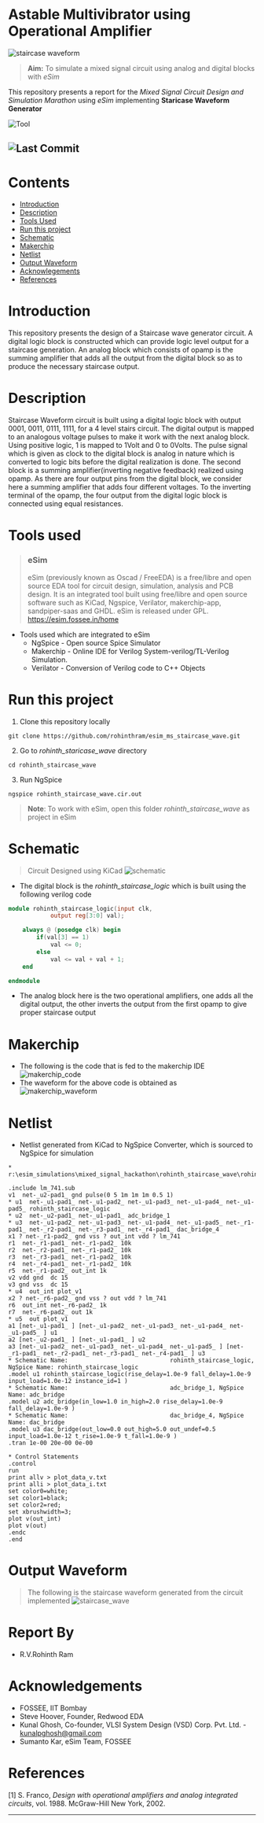 # Astable Multivibrator using Operational Amplifier

![staircase waveform](assets/esim_marathon_banner.png)

> **Aim:** To simulate a mixed signal circuit using analog and digital blocks with *eSim*

This repository presents a report for the *Mixed Signal Circuit Design and Simulation Marathon* using *eSim* implementing **Staricase Waveform Generator**

![Tool](https://img.shields.io/badge/Tool-eSim-ffcf99)

![Last Commit](https://img.shields.io/github/last-commit/rohinthram/snps_hackathon_astable_multivibrator?color=green)
---

# Contents
- [Introduction](#introduction)
- [Description](#description)
- [Tools Used](#tools-used)
- [Run this project](#run-this-project)
- [Schematic](#schematic)
- [Makerchip](#makerchip)
- [Netlist](#netlist)
- [Output Waveform](#output-waveform)
- [Acknowlegements](#acknowledgements)
- [References](#references)


# Introduction
This repository presents the design of a Staircase wave generator circuit. A digital logic block is constructed which can provide logic level output for a staircase generation. An analog block which consists of opamp is the summing amplifier that adds all the output from the digital block so as to produce the necessary staircase output.

# Description
Staircase Waveform circuit is built using a digital logic block with output 0001, 0011, 0111, 1111, for a 4 level stairs circuit. The digital output is mapped to an analogous voltage pulses to make it work with the next analog block. Using positive logic, 1 is mapped to 1Volt and 0 to 0Volts. The pulse signal which is given as clock to the digital block is analog in nature which is converted to logic bits before the digital realization is done. The second block is a summing amplifier(inverting negative feedback) realized using opamp. As there are four output pins from the digital block, we consider here a summing amplifier that adds four different voltages. To the inverting terminal of the opamp, the four output from the digital logic block is connected using equal resistances.

# Tools used
> ### eSim 
> eSim (previously known as Oscad / FreeEDA) is a free/libre and open source EDA tool for circuit design, simulation, analysis and PCB design. It is an integrated tool built using free/libre and open source software such as KiCad, Ngspice, Verilator, makerchip-app, sandpiper-saas and GHDL. eSim is released under GPL.
> https://esim.fossee.in/home

- Tools used which are integrated to eSim
    - NgSpice - Open source Spice Simulator
    - Makerchip - Online  IDE for Verilog System-verilog/TL-Verilog Simulation.
    - Verilator - Conversion of Verilog code to C++ Objects

# Run this project
1. Clone this repository locally 
```
git clone https://github.com/rohinthram/esim_ms_staircase_wave.git
```
2. Go to *rohinth_staricase_wave* directory
```
cd rohinth_staircase_wave
```
3. Run NgSpice
```
ngspice rohinth_staircase_wave.cir.out
```

> **Note**: To work with eSim, open this folder *rohinth_staircase_wave* as project in eSim


# Schematic
> Circuit Designed using KiCad
![schematic](assets/staircase_wave_ckt.png)

- The digital block is the *rohinth_staircase_logic* which is built using the following verilog code
```verilog
module rohinth_staircase_logic(input clk,
			output reg[3:0] val);

	always @ (posedge clk) begin
		if(val[3] == 1)
			val <= 0;
		else
			val <= val + val + 1;
   	end

endmodule
```

- The analog block here is the two operational amplifiers, one adds all the digital output, the other inverts the output from the first opamp to give proper staircase output

# Makerchip
- The following is the code that is fed to the makerchip IDE
![makerchip_code](assets/makerchip_code_2.png)
- The waveform for the above code is obtained as
![makerchip_waveform](assets/makerchip_waveform.png)


# Netlist
- Netlist generated from KiCad to NgSpice Converter, which is sourced to NgSpice for simulation
```
* r:\esim_simulations\mixed_signal_hackathon\rohinth_staircase_wave\rohinth_staircase_wave.cir

.include lm_741.sub
v1  net-_u2-pad1_ gnd pulse(0 5 1m 1m 1m 0.5 1)
* u1  net-_u1-pad1_ net-_u1-pad2_ net-_u1-pad3_ net-_u1-pad4_ net-_u1-pad5_ rohinth_staircase_logic
* u2  net-_u2-pad1_ net-_u1-pad1_ adc_bridge_1
* u3  net-_u1-pad2_ net-_u1-pad3_ net-_u1-pad4_ net-_u1-pad5_ net-_r1-pad1_ net-_r2-pad1_ net-_r3-pad1_ net-_r4-pad1_ dac_bridge_4
x1 ? net-_r1-pad2_ gnd vss ? out_int vdd ? lm_741
r1  net-_r1-pad1_ net-_r1-pad2_ 10k
r2  net-_r2-pad1_ net-_r1-pad2_ 10k
r3  net-_r3-pad1_ net-_r1-pad2_ 10k
r4  net-_r4-pad1_ net-_r1-pad2_ 10k
r5  net-_r1-pad2_ out_int 1k
v2 vdd gnd  dc 15
v3 gnd vss  dc 15
* u4  out_int plot_v1
x2 ? net-_r6-pad2_ gnd vss ? out vdd ? lm_741
r6  out_int net-_r6-pad2_ 1k
r7  net-_r6-pad2_ out 1k
* u5  out plot_v1
a1 [net-_u1-pad1_ ] [net-_u1-pad2_ net-_u1-pad3_ net-_u1-pad4_ net-_u1-pad5_ ] u1
a2 [net-_u2-pad1_ ] [net-_u1-pad1_ ] u2
a3 [net-_u1-pad2_ net-_u1-pad3_ net-_u1-pad4_ net-_u1-pad5_ ] [net-_r1-pad1_ net-_r2-pad1_ net-_r3-pad1_ net-_r4-pad1_ ] u3
* Schematic Name:                             rohinth_staircase_logic, NgSpice Name: rohinth_staircase_logic
.model u1 rohinth_staircase_logic(rise_delay=1.0e-9 fall_delay=1.0e-9 input_load=1.0e-12 instance_id=1 ) 
* Schematic Name:                             adc_bridge_1, NgSpice Name: adc_bridge
.model u2 adc_bridge(in_low=1.0 in_high=2.0 rise_delay=1.0e-9 fall_delay=1.0e-9 ) 
* Schematic Name:                             dac_bridge_4, NgSpice Name: dac_bridge
.model u3 dac_bridge(out_low=0.0 out_high=5.0 out_undef=0.5 input_load=1.0e-12 t_rise=1.0e-9 t_fall=1.0e-9 ) 
.tran 1e-00 20e-00 0e-00

* Control Statements 
.control
run
print allv > plot_data_v.txt
print alli > plot_data_i.txt
set color0=white;
set color1=black;
set color2=red;
set xbrushwidth=3;
plot v(out_int)
plot v(out)
.endc
.end

```

# Output Waveform
> The following is the staircase waveform generated from the circuit implemented
![staircase_wave](assets/staircase_waveform.png)

# Report By
 - R.V.Rohinth Ram

# Acknowledgements
- FOSSEE, IIT Bombay
- Steve Hoover, Founder, Redwood EDA
- Kunal Ghosh, Co-founder, VLSI System Design (VSD) Corp. Pvt. Ltd. - kunalpghosh@gmail.com
- Sumanto Kar, eSim Team, FOSSEE

# References
[1] S. Franco, *Design with operational amplifiers and analog integrated
circuits*, vol. 1988. McGraw-Hill New York, 2002.

---
